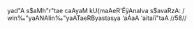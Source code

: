 yad"A s$aMh"r"tae caAyaM kU(maAeR'ËÿAnaIva s$avaRzA: /
win‰"yaANAIin‰"yaATaeRByastasya ‘aÁaA ‘aitaiï"taA //58//